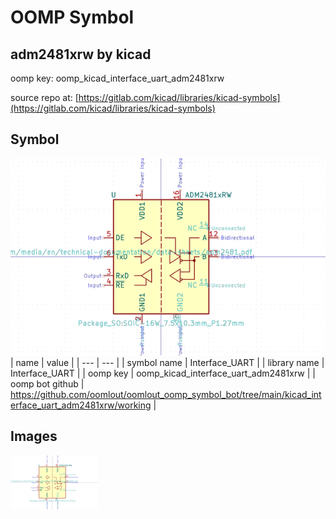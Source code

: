 # OOMP Symbol  
## adm2481xrw  by kicad  
  
oomp key: oomp_kicad_interface_uart_adm2481xrw  
  
source repo at: [https://gitlab.com/kicad/libraries/kicad-symbols](https://gitlab.com/kicad/libraries/kicad-symbols)  
## Symbol  
  
[![working.png](working_600.png)](working.png)  
| name | value | 
| --- | --- | 
| symbol name | Interface_UART | 
| library name | Interface_UART | 
| oomp key | oomp_kicad_interface_uart_adm2481xrw | 
| oomp bot github | https://github.com/oomlout/oomlout_oomp_symbol_bot/tree/main/kicad_interface_uart_adm2481xrw/working | 
## Images  
  
[![working.png](working_140.png)](working.png)  
